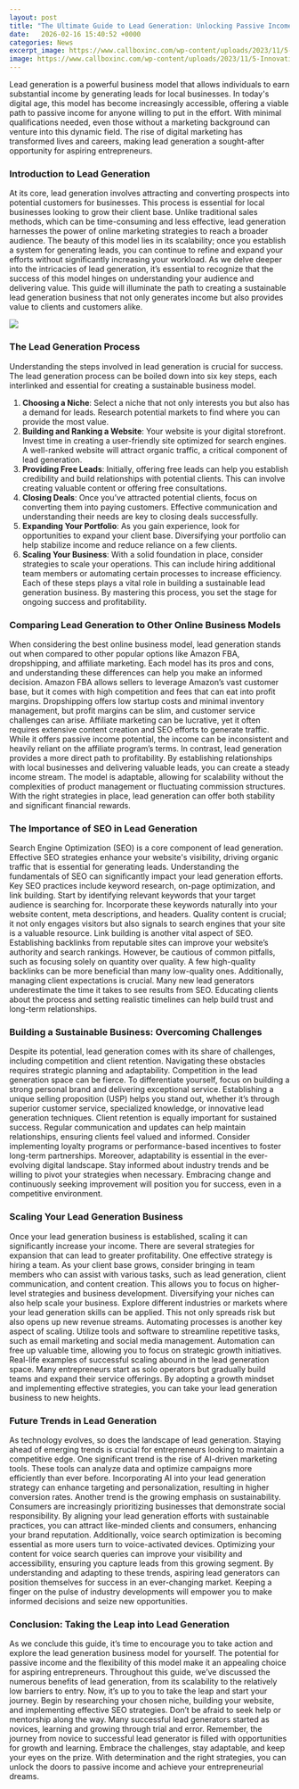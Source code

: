 ```yaml
---
layout: post
title: "The Ultimate Guide to Lead Generation: Unlocking Passive Income in 2024"
date:   2026-02-16 15:40:52 +0000
categories: News
excerpt_image: https://www.callboxinc.com/wp-content/uploads/2023/11/5-Innovative-B2B-Lead-Generation-Strategies-for-2024-The-Ultimate-Guide.webp?x82039
image: https://www.callboxinc.com/wp-content/uploads/2023/11/5-Innovative-B2B-Lead-Generation-Strategies-for-2024-The-Ultimate-Guide.webp?x82039
---
```


Lead generation is a powerful business model that allows individuals to earn substantial income by generating leads for local businesses. In today's digital age, this model has become increasingly accessible, offering a viable path to passive income for anyone willing to put in the effort. With minimal qualifications needed, even those without a marketing background can venture into this dynamic field. The rise of digital marketing has transformed lives and careers, making lead generation a sought-after opportunity for aspiring entrepreneurs. 
### Introduction to Lead Generation
At its core, lead generation involves attracting and converting prospects into potential customers for businesses. This process is essential for local businesses looking to grow their client base. Unlike traditional sales methods, which can be time-consuming and less effective, lead generation harnesses the power of online marketing strategies to reach a broader audience. The beauty of this model lies in its scalability; once you establish a system for generating leads, you can continue to refine and expand your efforts without significantly increasing your workload.
As we delve deeper into the intricacies of lead generation, it’s essential to recognize that the success of this model hinges on understanding your audience and delivering value. This guide will illuminate the path to creating a sustainable lead generation business that not only generates income but also provides value to clients and customers alike.

![](https://www.callboxinc.com/wp-content/uploads/2023/11/5-Innovative-B2B-Lead-Generation-Strategies-for-2024-The-Ultimate-Guide.webp?x82039)
### The Lead Generation Process
Understanding the steps involved in lead generation is crucial for success. The lead generation process can be boiled down into six key steps, each interlinked and essential for creating a sustainable business model. 
1. **Choosing a Niche**: Select a niche that not only interests you but also has a demand for leads. Research potential markets to find where you can provide the most value.
2. **Building and Ranking a Website**: Your website is your digital storefront. Invest time in creating a user-friendly site optimized for search engines. A well-ranked website will attract organic traffic, a critical component of lead generation.
3. **Providing Free Leads**: Initially, offering free leads can help you establish credibility and build relationships with potential clients. This can involve creating valuable content or offering free consultations.
4. **Closing Deals**: Once you’ve attracted potential clients, focus on converting them into paying customers. Effective communication and understanding their needs are key to closing deals successfully.
5. **Expanding Your Portfolio**: As you gain experience, look for opportunities to expand your client base. Diversifying your portfolio can help stabilize income and reduce reliance on a few clients.
6. **Scaling Your Business**: With a solid foundation in place, consider strategies to scale your operations. This can include hiring additional team members or automating certain processes to increase efficiency.
Each of these steps plays a vital role in building a sustainable lead generation business. By mastering this process, you set the stage for ongoing success and profitability.
### Comparing Lead Generation to Other Online Business Models
When considering the best online business model, lead generation stands out when compared to other popular options like Amazon FBA, dropshipping, and affiliate marketing. Each model has its pros and cons, and understanding these differences can help you make an informed decision.
Amazon FBA allows sellers to leverage Amazon’s vast customer base, but it comes with high competition and fees that can eat into profit margins. Dropshipping offers low startup costs and minimal inventory management, but profit margins can be slim, and customer service challenges can arise.
Affiliate marketing can be lucrative, yet it often requires extensive content creation and SEO efforts to generate traffic. While it offers passive income potential, the income can be inconsistent and heavily reliant on the affiliate program’s terms.
In contrast, lead generation provides a more direct path to profitability. By establishing relationships with local businesses and delivering valuable leads, you can create a steady income stream. The model is adaptable, allowing for scalability without the complexities of product management or fluctuating commission structures. With the right strategies in place, lead generation can offer both stability and significant financial rewards.
### The Importance of SEO in Lead Generation
Search Engine Optimization (SEO) is a core component of lead generation. Effective SEO strategies enhance your website's visibility, driving organic traffic that is essential for generating leads. Understanding the fundamentals of SEO can significantly impact your lead generation efforts.
Key SEO practices include keyword research, on-page optimization, and link building. Start by identifying relevant keywords that your target audience is searching for. Incorporate these keywords naturally into your website content, meta descriptions, and headers. Quality content is crucial; it not only engages visitors but also signals to search engines that your site is a valuable resource.
Link building is another vital aspect of SEO. Establishing backlinks from reputable sites can improve your website’s authority and search rankings. However, be cautious of common pitfalls, such as focusing solely on quantity over quality. A few high-quality backlinks can be more beneficial than many low-quality ones.
Additionally, managing client expectations is crucial. Many new lead generators underestimate the time it takes to see results from SEO. Educating clients about the process and setting realistic timelines can help build trust and long-term relationships.
### Building a Sustainable Business: Overcoming Challenges
Despite its potential, lead generation comes with its share of challenges, including competition and client retention. Navigating these obstacles requires strategic planning and adaptability.
Competition in the lead generation space can be fierce. To differentiate yourself, focus on building a strong personal brand and delivering exceptional service. Establishing a unique selling proposition (USP) helps you stand out, whether it’s through superior customer service, specialized knowledge, or innovative lead generation techniques.
Client retention is equally important for sustained success. Regular communication and updates can help maintain relationships, ensuring clients feel valued and informed. Consider implementing loyalty programs or performance-based incentives to foster long-term partnerships.
Moreover, adaptability is essential in the ever-evolving digital landscape. Stay informed about industry trends and be willing to pivot your strategies when necessary. Embracing change and continuously seeking improvement will position you for success, even in a competitive environment.
### Scaling Your Lead Generation Business
Once your lead generation business is established, scaling it can significantly increase your income. There are several strategies for expansion that can lead to greater profitability.
One effective strategy is hiring a team. As your client base grows, consider bringing in team members who can assist with various tasks, such as lead generation, client communication, and content creation. This allows you to focus on higher-level strategies and business development.
Diversifying your niches can also help scale your business. Explore different industries or markets where your lead generation skills can be applied. This not only spreads risk but also opens up new revenue streams.
Automating processes is another key aspect of scaling. Utilize tools and software to streamline repetitive tasks, such as email marketing and social media management. Automation can free up valuable time, allowing you to focus on strategic growth initiatives.
Real-life examples of successful scaling abound in the lead generation space. Many entrepreneurs start as solo operators but gradually build teams and expand their service offerings. By adopting a growth mindset and implementing effective strategies, you can take your lead generation business to new heights.
### Future Trends in Lead Generation
As technology evolves, so does the landscape of lead generation. Staying ahead of emerging trends is crucial for entrepreneurs looking to maintain a competitive edge. 
One significant trend is the rise of AI-driven marketing tools. These tools can analyze data and optimize campaigns more efficiently than ever before. Incorporating AI into your lead generation strategy can enhance targeting and personalization, resulting in higher conversion rates.
Another trend is the growing emphasis on sustainability. Consumers are increasingly prioritizing businesses that demonstrate social responsibility. By aligning your lead generation efforts with sustainable practices, you can attract like-minded clients and consumers, enhancing your brand reputation.
Additionally, voice search optimization is becoming essential as more users turn to voice-activated devices. Optimizing your content for voice search queries can improve your visibility and accessibility, ensuring you capture leads from this growing segment.
By understanding and adapting to these trends, aspiring lead generators can position themselves for success in an ever-changing market. Keeping a finger on the pulse of industry developments will empower you to make informed decisions and seize new opportunities.
### Conclusion: Taking the Leap into Lead Generation
As we conclude this guide, it’s time to encourage you to take action and explore the lead generation business model for yourself. The potential for passive income and the flexibility of this model make it an appealing choice for aspiring entrepreneurs.
Throughout this guide, we’ve discussed the numerous benefits of lead generation, from its scalability to the relatively low barriers to entry. Now, it’s up to you to take the leap and start your journey. 
Begin by researching your chosen niche, building your website, and implementing effective SEO strategies. Don’t be afraid to seek help or mentorship along the way. Many successful lead generators started as novices, learning and growing through trial and error.
Remember, the journey from novice to successful lead generator is filled with opportunities for growth and learning. Embrace the challenges, stay adaptable, and keep your eyes on the prize. With determination and the right strategies, you can unlock the doors to passive income and achieve your entrepreneurial dreams.